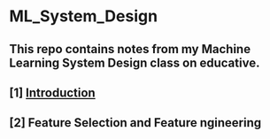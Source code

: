 # ML_System_Design
This repo contains notes from my Machine Learning System Design class on educative.
------------------------------------------
## [1] [Introduction](https://github.com/Harsha2409/ML_System_Design/blob/main/Introduction.md)
## [2] Feature Selection and Feature ngineering
